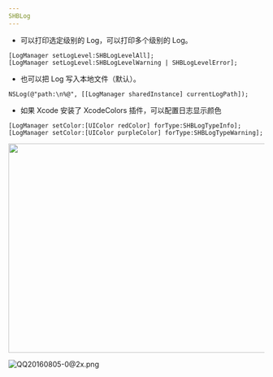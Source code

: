 ```yaml
---
SHBLog
---
```

* 可以打印选定级别的 Log，可以打印多个级别的 Log。

```
[LogManager setLogLevel:SHBLogLevelAll];
[LogManager setLogLevel:SHBLogLevelWarning | SHBLogLevelError]; 
```

* 也可以把 Log 写入本地文件（默认）。

```
NSLog(@"path:\n%@", [[LogManager sharedInstance] currentLogPath]);
```

* 如果 Xcode 安装了 XcodeColors 插件，可以配置日志显示颜色

```
[LogManager setColor:[UIColor redColor] forType:SHBLogTypeInfo];
[LogManager setColor:[UIColor purpleColor] forType:SHBLogTypeWarning];
```

<image src="http://upload-images.jianshu.io/upload_images/144854-a12a562b1468cbc7.png?imageMogr2/auto-orient/strip%7CimageView2/2/w/1240" width=805 height=412></image>


![QQ20160805-0@2x.png](http://upload-images.jianshu.io/upload_images/144854-a12a562b1468cbc7.png?imageMogr2/auto-orient/strip%7CimageView2/2/w/1240)
